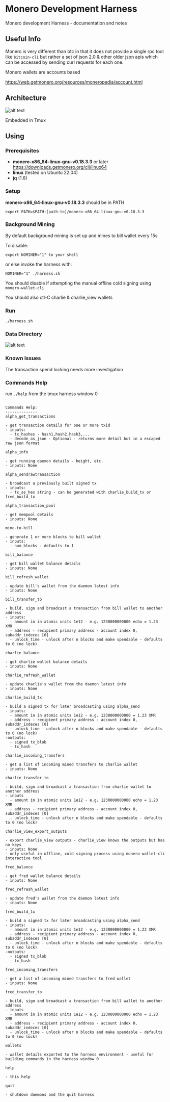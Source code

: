 # Monero Development Harness

Monero development Harness - documentation and notes

## Useful Info

Monero is very different than btc in that it does not provide a single rpc
tool like `bitcoin-cli` but rather a set of json 2.0 & other older json apis
which can be accessed by sending curl requests for each one.

Monero wallets are accounts based

<https://web.getmonero.org/resources/moneropedia/account.html>

## Architecture

![alt text](image-1.png)

Embedded in Tmux

## Using

### Prerequisites

- **monero-x86_64-linux-gnu-v0.18.3.3** or later <https://downloads.getmonero.org/cli/linux64>
- **linux** (tested on Ubuntu 22.04)
- **jq** (1.6)

### Setup

**monero-x86_64-linux-gnu-v0.18.3.3** should be in PATH

`export PATH=$PATH:[path-to]/monero-x86_64-linux-gnu-v0.18.3.3`

### Background Mining

By default background mining is set up and mines to bill wallet every 15s

To disable:

`export NOMINER="1" to your shell`

 or else invoke the harness with:

`NOMINER="1" ./harness.sh`

You should disable if attempting the manual offline cold signing using `monero-wallet-cli`

You should also ctl-C charlie & charlie_view wallets

### Run

`./harness.sh`

### Data Directory

![alt text](image-2.png)

### Known Issues

The transaction spend locking needs more investigation

### Commands Help

run `./help` from the tmux harness window 0

```text

Commands Help:
--------------
alpha_get_transactions

- get transaction details for one or more txid
- inputs:
  - tx_hashes - hash1,hash2,hash3,...
  - decode_as_json - Optional - returns more detail but in a escaped raw json format

alpha_info

- get running daemon details - height, etc.
- inputs: None

alpha_sendrawtransaction

- broadcast a previously built signed tx
- inputs:
  - tx_as_hex string - can be generated with charlie_build_tx or fred_build_tx

alpha_transaction_pool

- get mempool details
- inputs: None

mine-to-bill

- generate 1 or more blocks to bill wallet
- inputs:
  - num_blocks - defaults to 1

bill_balance

- get bill wallet balance details
- inputs: None

bill_refresh_wallet

- update bill's wallet from the daemon latest info
- inputs: None

bill_transfer_to

- build, sign and broadcast a transaction from bill wallet to another address
- inputs:
  - amount in in atomic units 1e12 - e.g. 1230000000000 echo = 1.23 XMR
  - address - recipient primary address - account index 0, subaddr_indeces [0]
  - unlock_time - unlock after n blocks and make spendable - defaults to 0 (no lock)

charlie_balance

- get charlie wallet balance details
- inputs: None

charlie_refresh_wallet

- update charlie's wallet from the daemon latest info
- inputs: None

charlie_build_tx

- build a signed tx for later broadcasting using alpha_send
- inputs:
  - amount in in atomic units 1e12 - e.g. 1230000000000 = 1.23 XMR
  - address - recipient primary address - account index 0, subaddr_indeces [0]
  - unlock_time - unlock after n blocks and make spendable - defaults to 0 (no lock)
-outputs:
  - signed tx_blob
  - tx_hash

charlie_incoming_transfers

- get a list of incoming mined transfers to charlie wallet
- inputs: None

charlie_transfer_to

- build, sign and broadcast a transaction from charlie wallet to another address
- inputs
  - amount in in atomic units 1e12 - e.g. 1230000000000 echo = 1.23 XMR
  - address - recipient primary address - account index 0, subaddr_indeces [0]
  - unlock_time - unlock after n blocks and make spendable - defaults to 0 (no lock)

charlie_view_export_outputs

- export charlie_view outputs - charlie_view knows the outputs but has no keys
- inputs: None
- only useful in offline, cold signing process using monero-wallet-cli interactive tool

fred_balance

- get fred wallet balance details
- inputs: None

fred_refresh_wallet

- update fred's wallet from the daemon latest info
- inputs: None

fred_build_tx

- build a signed tx for later broadcasting using alpha_send
- inputs:
  - amount in in atomic units 1e12 - e.g. 1230000000000 = 1.23 XMR
  - address - recipient primary address - account index 0, subaddr_indeces [0]
  - unlock_time - unlock after n blocks and make spendable - defaults to 0 (no lock)
-outputs:
  - signed tx_blob
  - tx_hash

fred_incoming_transfers

- get a list of incoming mined transfers to fred wallet
- inputs: None

fred_transfer_to

- build, sign and broadcast a transaction from bill wallet to another address
- inputs
  - amount in in atomic units 1e12 - e.g. 1230000000000 echo = 1.23 XMR
  - address - recipient primary address - account index 0, subaddr_indeces [0]
  - unlock_time - unlock after n blocks and make spendable - defaults to 0 (no lock)

wallets

- wallet details exported to the harness environment - useful for building commands in the harness window 0

help

- this help

quit

- shutdown daemons and the quit harness

```
